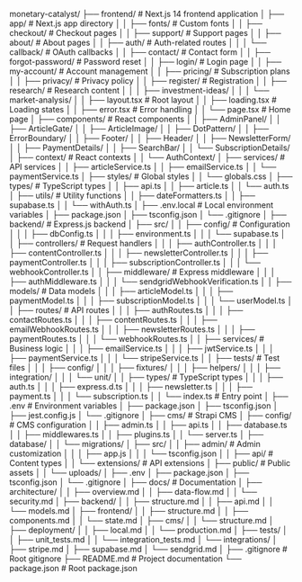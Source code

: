 monetary-catalyst/
├── frontend/                   # Next.js 14 frontend application
│   ├── app/                   # Next.js app directory
│   │   ├── fonts/            # Custom fonts
│   │   ├── checkout/         # Checkout pages
│   │   ├── support/          # Support pages
│   │   ├── about/            # About pages
│   │   ├── auth/            # Auth-related routes
│   │   │   └── callback/    # OAuth callbacks
│   │   ├── contact/         # Contact form
│   │   ├── forgot-password/ # Password reset
│   │   ├── login/          # Login page
│   │   ├── my-account/     # Account management
│   │   ├── pricing/        # Subscription plans
│   │   ├── privacy/        # Privacy policy
│   │   ├── register/       # Registration
│   │   ├── research/       # Research content
│   │   │   ├── investment-ideas/
│   │   │   └── market-analysis/
│   │   ├── layout.tsx      # Root layout
│   │   ├── loading.tsx     # Loading states
│   │   ├── error.tsx       # Error handling
│   │   └── page.tsx        # Home page
│   ├── components/          # React components
│   │   ├── AdminPanel/
│   │   ├── ArticleGate/
│   │   ├── ArticleImage/
│   │   ├── DotPattern/
│   │   ├── ErrorBoundary/
│   │   ├── Footer/
│   │   ├── Header/
│   │   ├── NewsletterForm/
│   │   ├── PaymentDetails/
│   │   ├── SearchBar/
│   │   └── SubscriptionDetails/
│   ├── context/             # React contexts
│   │   └── AuthContext/
│   ├── services/            # API services
│   │   ├── articleService.ts
│   │   ├── emailService.ts
│   │   └── paymentService.ts
│   ├── styles/              # Global styles
│   │   └── globals.css
│   ├── types/              # TypeScript types
│   │   ├── api.ts
│   │   ├── article.ts
│   │   └── auth.ts
│   ├── utils/              # Utility functions
│   │   ├── dateFormatters.ts
│   │   ├── supabase.ts
│   │   └── withAuth.ts
│   ├── .env.local          # Local environment variables
│   ├── package.json
│   ├── tsconfig.json
│   └── .gitignore
│
├── backend/                # Express.js backend
│   ├── src/
│   │   ├── config/        # Configuration
│   │   │   ├── dbConfig.ts
│   │   │   ├── environment.ts
│   │   │   └── supabase.ts
│   │   ├── controllers/   # Request handlers
│   │   │   ├── authController.ts
│   │   │   ├── contentController.ts
│   │   │   ├── newsletterController.ts
│   │   │   ├── paymentController.ts
│   │   │   ├── subscriptionController.ts
│   │   │   └── webhookController.ts
│   │   ├── middleware/    # Express middleware
│   │   │   ├── authMiddleware.ts
│   │   │   └── sendgridWebhookVerification.ts
│   │   ├── models/        # Data models
│   │   │   ├── articleModel.ts
│   │   │   ├── paymentModel.ts
│   │   │   ├── subscriptionModel.ts
│   │   │   └── userModel.ts
│   │   ├── routes/        # API routes
│   │   │   ├── authRoutes.ts
│   │   │   ├── contactRoutes.ts
│   │   │   ├── contentRoutes.ts
│   │   │   ├── emailWebhookRoutes.ts
│   │   │   ├── newsletterRoutes.ts
│   │   │   ├── paymentRoutes.ts
│   │   │   └── webhookRoutes.ts
│   │   ├── services/      # Business logic
│   │   │   ├── emailService.ts
│   │   │   ├── jwtService.ts
│   │   │   ├── paymentService.ts
│   │   │   └── stripeService.ts
│   │   ├── tests/         # Test files
│   │   │   ├── config/
│   │   │   ├── fixtures/
│   │   │   ├── helpers/
│   │   │   ├── integration/
│   │   │   └── unit/
│   │   ├── types/         # TypeScript types
│   │   │   ├── auth.ts
│   │   │   ├── express.d.ts
│   │   │   ├── newsletter.ts
│   │   │   ├── payment.ts
│   │   │   └── subscription.ts
│   │   └── index.ts       # Entry point
│   ├── .env               # Environment variables
│   ├── package.json
│   ├── tsconfig.json
│   ├── jest.config.js
│   └── .gitignore
│
├── cms/                   # Strapi CMS
│   ├── config/           # CMS configuration
│   │   ├── admin.ts
│   │   ├── api.ts
│   │   ├── database.ts
│   │   ├── middlewares.ts
│   │   ├── plugins.ts
│   │   └── server.ts
│   ├── database/
│   │   └── migrations/
│   ├── src/
│   │   ├── admin/        # Admin customization
│   │   │   ├── app.js
│   │   │   └── tsconfig.json
│   │   ├── api/         # Content types
│   │   └── extensions/  # API extensions
│   ├── public/          # Public assets
│   │   └── uploads/
│   ├── .env
│   ├── package.json
│   ├── tsconfig.json
│   └── .gitignore
│
├── docs/                 # Documentation
│   ├── architecture/
│   │   ├── overview.md
│   │   ├── data-flow.md
│   │   └── security.md
│   ├── backend/
│   │   ├── structure.md
│   │   ├── api.md
│   │   └── models.md
│   ├── frontend/
│   │   ├── structure.md
│   │   ├── components.md
│   │   └── state.md
│   ├── cms/
│   │   └── structure.md
│   ├── deployment/
│   │   ├── local.md
│   │   └── production.md
│   ├── tests/
│   │   ├── unit_tests.md
│   │   └── integration_tests.md
│   └── integrations/
│       ├── stripe.md
│       ├── supabase.md
│       └── sendgrid.md
│
├── .gitignore           # Root gitignore
├── README.md           # Project documentation
└── package.json        # Root package.json